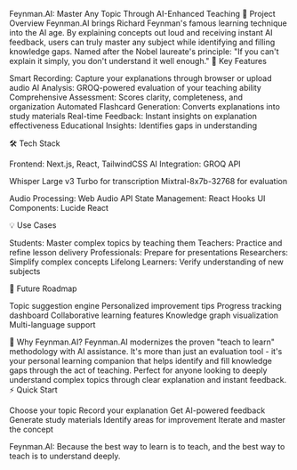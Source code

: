 Feynman.AI: Master Any Topic Through AI-Enhanced Teaching 🎯 Project Overview Feynman.AI brings Richard Feynman's famous learning technique into the AI age. By explaining concepts out loud and receiving instant AI feedback, users can truly master any subject while identifying and filling knowledge gaps. Named after the Nobel laureate's principle: "If you can't explain it simply, you don't understand it well enough." 🚀 Key Features

Smart Recording: Capture your explanations through browser or upload audio AI Analysis: GROQ-powered evaluation of your teaching ability Comprehensive Assessment: Scores clarity, completeness, and organization Automated Flashcard Generation: Converts explanations into study materials Real-time Feedback: Instant insights on explanation effectiveness Educational Insights: Identifies gaps in understanding

🛠️ Tech Stack

Frontend: Next.js, React, TailwindCSS AI Integration: GROQ API

Whisper Large v3 Turbo for transcription Mixtral-8x7b-32768 for evaluation

Audio Processing: Web Audio API State Management: React Hooks UI Components: Lucide React

💡 Use Cases

Students: Master complex topics by teaching them Teachers: Practice and refine lesson delivery Professionals: Prepare for presentations Researchers: Simplify complex concepts Lifelong Learners: Verify understanding of new subjects

🎯 Future Roadmap

Topic suggestion engine Personalized improvement tips Progress tracking dashboard Collaborative learning features Knowledge graph visualization Multi-language support

🌟 Why Feynman.AI? Feynman.AI modernizes the proven "teach to learn" methodology with AI assistance. It's more than just an evaluation tool - it's your personal learning companion that helps identify and fill knowledge gaps through the act of teaching. Perfect for anyone looking to deeply understand complex topics through clear explanation and instant feedback. ⚡ Quick Start

Choose your topic Record your explanation Get AI-powered feedback Generate study materials Identify areas for improvement Iterate and master the concept

Feynman.AI: Because the best way to learn is to teach, and the best way to teach is to understand deeply.

